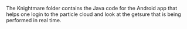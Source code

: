 The Knightmare folder contains the Java code for the Android app that helps one login to the particle cloud and look at the getsure that is being performed in real time.

